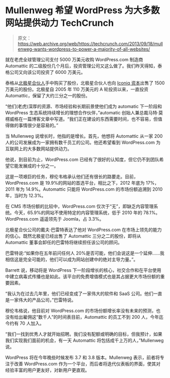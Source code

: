# Mullenweg 希望 WordPress 为大多数网站提供动力 TechCrunch

> 原文：<https://web.archive.org/web/https://techcrunch.com/2013/09/18/mullenweg-wants-wordpress-to-power-a-majority-of-all-websites/>

就在老虎全球管理公司支付 5000 万美元收购 WordPress.com 制造商 Automattic 的二级股份几个月后，投资管理公司又这么做了。我们昨天得知，泰格公司又向该公司投资了 6000 万美元。

泰格从[北极星合伙人](https://web.archive.org/web/20221209233633/http://www.crunchbase.com/financial-organization/polaris-venture-partners)手中购买了股份，北极星合伙人也向 [Iconiq 资本](https://web.archive.org/web/20221209233633/http://www.crunchbase.com/financial-organization/iconiq-capital)出售了 1500 万美元的股份。北极星自 2005 年 110 万美元的 A 轮投资以来，一直投资 Automattic，保留了大约三分之一的股份。

“他们(老虎)深厚的资源、市场经验和长期前景使他们成为 automatic 下一阶段和 WordPress 生态系统持续增长的理想合作伙伴，”automatic 创始人兼总裁马特·莫楞威格在一篇博客文章中写道。“我们正在建设的东西需要时间，也不容易，但值得做的事情很少是容易的。”

当 Mullenweg 说增长时，他指的是增长。首先，他想将 Automattic 从一家 200 人的公司发展成为一家拥有数千员工的公司。他还希望看到 WordPress.com 为互联网上的大多数网站提供动力。

他说，到目前为止，WordPress.com 已经有了很好的认知度，但它仍不到团队希望它能发展成的十分之一。

这是一项艰巨的任务，穆伦韦格承认他们还有很长的路要走。目前，WordPress.com 是 19.9%的网站的首选平台，相比之下，2012 年底为 17%，2011 年为 14.9%。Automattic 只能将 WordPress.com 的市场份额追溯到 2010 年，当时为 12.3%。

在 CMS 市场份额的比较中，WordPress.com 仅次于“无”，即缺乏内容管理系统。今天，65.9%的网站不使用特定的内容管理系统，低于 2010 年的 78.1%。WordPress.com 遥遥领先于 Joomla，占 3.3%。

北极星合伙公司的戴夫·巴雷特表达了他对 WordPress.com 在市场上领先的能力的信心。既然北极星已经出售了 Automattic 三分之二的股份，即将从 Automattic 董事会卸任的巴雷特将继续担任该公司的顾问。

巴雷特说:“如果你在五年前问任何人 20%是否可能，他们会说这是一个延伸……我相信这是完全可能的，他们可以成为网站创建中的绝对主导力量。”。

Barrett 说，移动将是 WordPress 下一阶段增长的核心，社交合作和在平台使用中建立病毒式传播也是如此。该平台的免费增值模式也是其占据更大市场份额的重要因素。

“我认为在过去几年里，他们已经变成了一家伟大的软件和 SaaS 公司。他们一直是一家伟大的产品公司，”巴雷特说。

穆伦韦格说，他目前对 WordPress.com 的市场份额增长率没有未来的预测，也没有给出雇佣这“数千人”的时间表目前，Automattic 的员工不到 200 人，今年迄今约有 70 人加入。

“我们一找到优秀人才就开始招聘。我们没有配额或明确的目标，但我预计，如果我们实现我们面前的机会，有一天 Automattic 将包括成千上万的人，”Mullenweg 说。

WordPress 将在今年晚些时候发布 3.7 和 3.8 版本。Mullenweg 表示，前者将专注于改善 WordPress.com 作为一个平台，而后者将迭代仪表板的界面，使其对经验丰富的用户更友好，对新用户更直观。